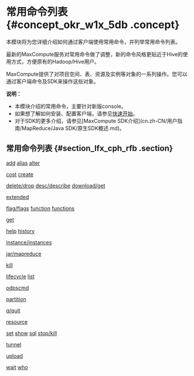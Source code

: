 # 常用命令列表 {#concept_okr_w1x_5db .concept}

本模块将为您详细介绍如何通过客户端使用常用命令，并列举常用命令列表。

最新的MaxCompute服务对常用命令做了调整，新的命令风格更贴近于Hive的使用方式，方便原有的Hadoop/Hive用户。

MaxCompute提供了对项目空间、表、资源及实例等对象的一系列操作。您可以通过客户端命令及SDK来操作这些对象。

**说明：** 

-   本模块介绍的常用命令，主要针对新版console。
-   如果想了解如何安装、配置客户端，请参见[快速开始](../../../../cn.zh-CN/准备工作/安装并配置客户端.md)。
-   对于SDK的更多介绍，请参见[MaxCompute SDK介绍](cn.zh-CN/用户指南/MapReduce/Java SDK/原生SDK概述.md)。

## 常用命令列表 {#section_lfx_cph_rfb .section}

[add](cn.zh-CN/用户指南/常用命令/资源操作.md#section_lqp_41f_vdb) [alias](cn.zh-CN/用户指南/常用命令/其他操作.md#section_kcp_t2f_vdb) [alter](cn.zh-CN/用户指南/SQL/DDL语句/表操作.md#section_k4t_2w1_wdb)

[cost](cn.zh-CN/用户指南/常用命令/其他操作.md#section_xm2_sgf_vdb) [create](cn.zh-CN/用户指南/常用命令/表操作.md#section_wpz_zk2_vdb)

[delete/drop](cn.zh-CN/用户指南/常用命令/资源操作.md#section_nbx_kbf_vdb) [desc/describe](cn.zh-CN/用户指南/常用命令/实例操作.md#section_a1l_fz2_vdb) [download/get](cn.zh-CN/用户指南/常用命令/资源操作.md#section_il1_rbf_vdb)

[extended](cn.zh-CN/用户指南/常用命令/表操作.md#section_lln_ql2_vdb)

[flag/flags](cn.zh-CN/用户指南/常用命令/其他操作.md#section_ft4_jff_vdb) [function](cn.zh-CN/用户指南/常用命令/函数操作.md#) [functions](cn.zh-CN/用户指南/常用命令/函数操作.md#section_o2r_42f_vdb)

[get](cn.zh-CN/用户指南/常用命令/资源操作.md#section_il1_rbf_vdb)

[help](../../../../cn.zh-CN/工具及下载/客户端.md#section_p5h_41x_5db) [history](cn.zh-CN/用户指南/数据上传下载/Tunnel命令操作.md#section_wzb_xxf_vdb)

[instance/instances](cn.zh-CN/用户指南/常用命令/实例操作.md#)

[jar/mapreduce](cn.zh-CN/用户指南/MapReduce/功能介绍/作业提交.md#)

[kill](cn.zh-CN/用户指南/常用命令/实例操作.md#section_apd_ty2_vdb)

[lifecycle](cn.zh-CN/用户指南/SQL/DDL语句/生命周期操作.md#) [list](cn.zh-CN/用户指南/常用命令/资源操作.md#section_t5b_mbf_vdb)

[odpscmd](../../../../cn.zh-CN/工具及下载/客户端.md#section_u5h_41x_5db)

[partition](cn.zh-CN/用户指南/常用命令/表操作.md#section_bwc_bv2_vdb)

[q/quit](../../../../cn.zh-CN/工具及下载/客户端.md#section_ovh_41x_5db)

[resource](cn.zh-CN/用户指南/常用命令/资源操作.md#)

[set](cn.zh-CN/用户指南/SQL/内建函数/日期函数.md#section_kj2_zhm_vdb) [show](cn.zh-CN/用户指南/常用命令/其他操作.md#section_ft4_jff_vdb) [sql](cn.zh-CN/用户指南/常用命令/其他操作.md#section_xm2_sgf_vdb) [stop/kill](cn.zh-CN/用户指南/常用命令/实例操作.md#section_apd_ty2_vdb)

[tunnel](cn.zh-CN/用户指南/数据上传下载/Tunnel命令操作.md#)

[upload](cn.zh-CN/用户指南/数据上传下载/Tunnel命令操作.md#ul_ics_btf_vdb)

[wait](cn.zh-CN/用户指南/常用命令/实例操作.md#section_llj_zz2_vdb) [who](cn.zh-CN/用户指南/安全指南/安全相关语句汇总/项目空间的权限管理.md#table_hw5_wj1_wdb)

